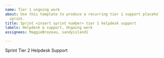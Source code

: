 ```yaml
---
name: Tier 1 ongoing work
about: Use this template to produce a recurring tier 1 support placeholder for every
  sprint.
title: Sprint <insert sprint number> tier 1 helpdesk support
labels: Helpdesk & support, Ongoing work
assignees: MaggieBrazeau, sandyisland1

---
```


Sprint <insert sprint number> Tier 2 Helpdesk Support
